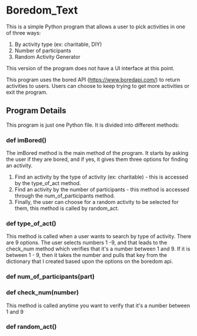 # Boredom_Text 
This is a simple Python program that allows a user to pick activities in one of three ways:
1. By activity type (ex: charitable, DIY)
2. Number of participants
3. Random Activity Generator

This version of the program does not have a UI interface at this point.

This program uses the bored API (https://www.boredapi.com/) to return activities to users. Users can choose to keep trying to get more activities or exit the program.
## Program Details
This program is just one Python file. It is divided into different methods:
### def imBored() 
The imBored method is the main method of the program. It starts by asking the user if they are bored, and if yes, it gives them three options for finding an activity.
1. Find an activity by the type of activity (ex: charitable) - this is accessed by the type_of_act method.
2. Find an activity by the number of participants - this method is accessed through the num_of_participants method.
3. Finally, the user can choose for a random activity to be selected for them, this method is called by random_act.
### def type_of_act()
This method is called when a user wants to search by type of activity. There are 9 options. The user selects numbers 1 -9, and that leads to the check_num method which verifies that it's a number between 1 and 9. If it is between 1 - 9, then it takes the number and pulls that key from the dictionary that I created based upon the options on the boredom api.

### def num_of_participants(part)

### def check_num(number)
This method is called anytime you want to verify that it's a number between 1 and 9
### def random_act()

